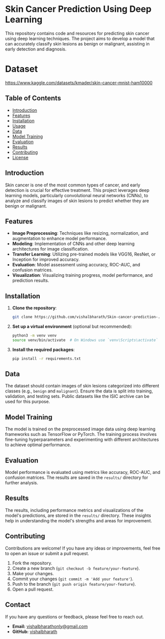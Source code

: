 # Skin Cancer Prediction Using Deep Learning

This repository contains code and resources for predicting skin cancer using deep learning techniques. The project aims to develop a model that can accurately classify skin lesions as benign or malignant, assisting in early detection and diagnosis.
# Dataset 

https://www.kaggle.com/datasets/kmader/skin-cancer-mnist-ham10000

## Table of Contents
- [Introduction](#introduction)
- [Features](#features)
- [Installation](#installation)
- [Usage](#usage)
- [Data](#data)
- [Model Training](#model-training)
- [Evaluation](#evaluation)
- [Results](#results)
- [Contributing](#contributing)
- [License](#license)

## Introduction

Skin cancer is one of the most common types of cancer, and early detection is crucial for effective treatment. This project leverages deep learning models, particularly convolutional neural networks (CNNs), to analyze and classify images of skin lesions to predict whether they are benign or malignant.

## Features

- **Image Preprocessing**: Techniques like resizing, normalization, and augmentation to enhance model performance.
- **Modeling**: Implementation of CNNs and other deep learning architectures for image classification.
- **Transfer Learning**: Utilizing pre-trained models like VGG16, ResNet, or Inception for improved accuracy.
- **Evaluation**: Model assessment using accuracy, ROC-AUC, and confusion matrices.
- **Visualization**: Visualizing training progress, model performance, and prediction results.

## Installation

1. **Clone the repository**:
    ```bash
    git clone https://github.com/vishalbharath/Skin-cancer-prediction-.git
    ```

2. **Set up a virtual environment** (optional but recommended):
    ```bash
    python3 -m venv venv
    source venv/bin/activate  # On Windows use `venv\Scripts\activate`
    ```

3. **Install the required packages**:
    ```bash
    pip install -r requirements.txt
    ```

## Data

The dataset should contain images of skin lesions categorized into different classes (e.g., `benign` and `malignant`). Ensure the data is split into training, validation, and testing sets. Public datasets like the ISIC archive can be used for this purpose.

## Model Training

The model is trained on the preprocessed image data using deep learning frameworks such as TensorFlow or PyTorch. The training process involves fine-tuning hyperparameters and experimenting with different architectures to achieve optimal performance.

## Evaluation

Model performance is evaluated using metrics like accuracy, ROC-AUC, and confusion matrices. The results are saved in the `results/` directory for further analysis.

## Results

The results, including performance metrics and visualizations of the model's predictions, are stored in the `results/` directory. These insights help in understanding the model's strengths and areas for improvement.

## Contributing

Contributions are welcome! If you have any ideas or improvements, feel free to open an issue or submit a pull request.

1. Fork the repository.
2. Create a new branch (`git checkout -b feature/your-feature`).
3. Make your changes.
4. Commit your changes (`git commit -m 'Add your feature'`).
5. Push to the branch (`git push origin feature/your-feature`).
6. Open a pull request.



## Contact

If you have any questions or feedback, please feel free to reach out.

- **Email:** vishalbharathonly@gmail.com
- **GitHub:** [vishalbharath](https://github.com/vishalbharath)
